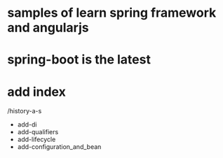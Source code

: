 # samples of learn spring framework and angularjs
# spring-boot is the latest
# add index
/history-a-s
- add-di
- add-qualifiers
- add-lifecycle
- add-configuration_and_bean
